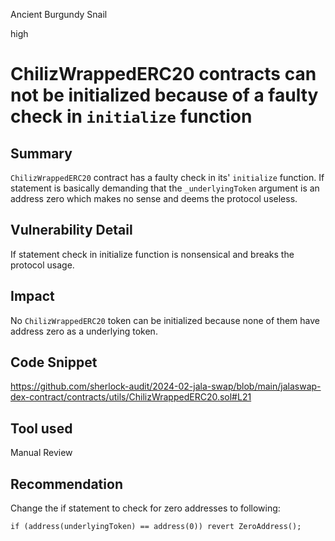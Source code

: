 Ancient Burgundy Snail

high

# ChilizWrappedERC20 contracts can not be initialized because of a faulty check in ```initialize``` function

## Summary
```ChilizWrappedERC20``` contract has a faulty check in its' ```initialize``` function. If statement is basically demanding that the ```_underlyingToken``` argument is an address zero which makes no sense and deems the protocol useless.

## Vulnerability Detail
If statement check in initialize function is nonsensical and breaks the protocol usage.

## Impact
No ```ChilizWrappedERC20``` token can be initialized because none of them have address zero as a underlying token.

## Code Snippet
https://github.com/sherlock-audit/2024-02-jala-swap/blob/main/jalaswap-dex-contract/contracts/utils/ChilizWrappedERC20.sol#L21

## Tool used
Manual Review

## Recommendation
Change the if statement to check for zero addresses to following:
```solidity
if (address(underlyingToken) == address(0)) revert ZeroAddress();
```